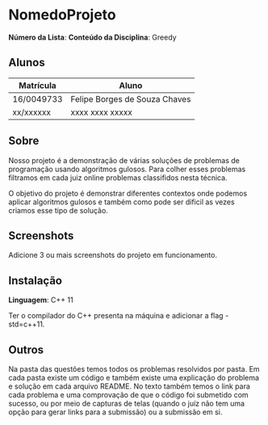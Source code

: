 # NomedoProjeto

**Número da Lista**: 
**Conteúdo da Disciplina**: Greedy

## Alunos
|Matrícula | Aluno |
| -- | -- |
| 16/0049733  |  Felipe Borges de Souza Chaves |
| xx/xxxxxx  |  xxxx xxxx xxxxx |

## Sobre 

Nosso projeto é a demonstração de várias soluções de problemas de programação usando
algoritmos gulosos. Para colher esses problemas filtramos em cada juiz online problemas
classifidos nesta técnica.

O objetivo do projeto é demonstrar diferentes contextos onde podemos aplicar algoritmos 
gulosos e também como pode ser dificil as vezes criamos esse tipo de solução.

## Screenshots
Adicione 3 ou mais screenshots do projeto em funcionamento.

## Instalação 
**Linguagem**: C++ 11<br>

Ter o compilador do C++ presenta na máquina e adicionar a flag -std=c++11.

## Outros 

Na pasta das questões temos todos os problemas resolvidos por pasta. Em cada 
pasta existe um código e também existe uma explicação do problema e solução em cada
arquivo README. No texto também temos o link para cada problema e uma comprovação de que 
o código foi submetido com sucesso, ou por meio de capturas de telas (quando o juíz não 
tem uma opção para gerar links para a submissão) ou a submissão em si.
